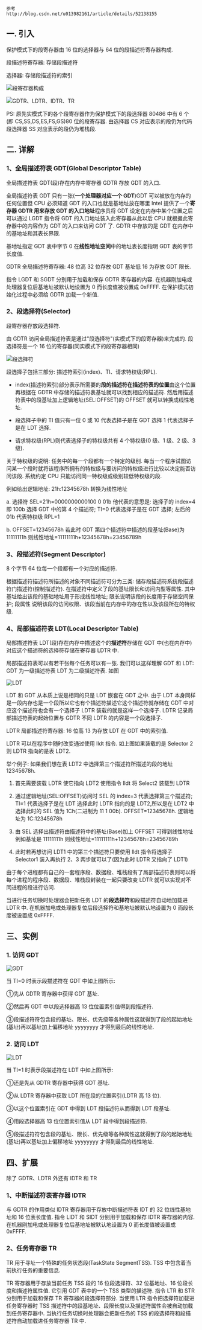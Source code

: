 ```
参考
http://blog.csdn.net/u013982161/article/details/52138155
```

## 一. 引入

保护模式下的段寄存器由 16 位的选择器与 64 位的段描述符寄存器构成.

段描述符寄存器:  存储段描述符

选择器: 存储段描述符的索引

![段寄存器构成](images/images11.png)

![GDTR、LDTR、IDTR、TR](images/images15.png)

PS: 原先实模式下的各个段寄存器作为保护模式下的段选择器 80486 中有 6 个(即 CS,SS,DS,ES,FS,GS)80 位的段寄存器. 由选择器 CS 对应表示的段仍为代码段选择器 SS 对应表示的段仍为堆栈段.

## 二. 详解

### 1、全局描述符表 GDT(Global Descriptor Table)

全局描述符表 GDT(段)存在内存中寄存器 GDTR 存放 GDT 的入口.

全局描述符表 GDT 只有一张(**一个处理器对应一个 GDT**)GDT 可以被放在内存的任何位置但 CPU 必须知道 GDT 的入口也就是基地址放在哪里 Intel 提供了一个**寄存器 GDTR 用来存放 GDT 的入口地址**程序员将 GDT 设定在内存中某个位置之后可以通过 LGDT 指令将 GDT 的入口地址装入此寄存器从此以后 CPU 就根据此寄存器中的内容作为 GDT 的入口来访问 GDT 了. GDTR 中存放的是 GDT 在内存中的基地址和其表长界限.

基地址指定 GDT 表中字节 0 在**线性地址空间**中的地址表长度指明 GDT 表的字节长度值.

GDTR 全局描述符寄存器: 48 位高 32 位存放 GDT 基址低 16 为存放 GDT 限长.

指令 LGDT 和 SGDT 分别用于加载和保存 GDTR 寄存器的内容. 在机器刚加电或处理器复位后基地址被默认地设置为 0 而长度值被设置成 0xFFFF. 在保护模式初始化过程中必须给 GDTR 加载一个新值.

### 2、段选择符(Selector)

段寄存器存放段选择符.

由 GDTR 访问全局描述符表是通过"段选择符"(实模式下的段寄存器)来完成的. 段选择符是一个 16 位的寄存器(同实模式下的段寄存器相同)

![段选择符](images/images13.png)

段选择子包括三部分: 描述符索引(index)、TI、请求特权级(RPL).

- index(描述符索引)部分表示所需要的**段的描述符在描述符表的位置**由这个位置再根据在 GDTR 中存储的描述符表基址就可以找到相应的描述符. 然后用描述符表中的段基址加上逻辑地址(SEL:OFFSET)的 OFFSET 就可以转换成线性地址.

- 段选择子中的 TI 值只有一位 0 或 10 代表选择子是在 GDT 选择 1 代表选择子是在 LDT 选择.

- 请求特权级(RPL)则代表选择子的特权级共有 4 个特权级(0 级、1 级、2 级、3 级).

关于特权级的说明: 任务中的每一个段都有一个特定的级别. 每当一个程序试图访问某一个段时就将该程序所拥有的特权级与要访问的特权级进行比较以决定能否访问该段. 系统约定 CPU 只能访问同一特权级或级别较低特权级的段.

例如给出逻辑地址: 21h:12345678h 转换为线性地址

a. 选择符 SEL=21h=0000000000100 0 01b 他代表的意思是: 选择子的 index=4 即 100b 选择 GDT 中的第 4 个描述符; TI=0 代表选择子是在 GDT 选择; 左后的 01b 代表特权级 RPL=1

b. OFFSET=12345678h 若此时 GDT 第四个描述符中描述的段基址(Base)为 11111111h 则线性地址=11111111h+12345678h=23456789h

### 3、段描述符(Segment Descriptor)

8 个字节 64 位每一个段都有一个对应的描述符.

根据描述符描述符所描述的对象不同描述符可分为三类: 储存段描述符系统段描述符门描述符(控制描述符). 在描述符中定义了段的基址限长和访问内型等属性. 其中基址给出该段的基础地址用于形成线性地址; 限长说明该段的长度用于存储空间保护; 段属性 说明该段的访问权限、该段当前在内存中的存在性以及该段所在的特权级.

### 4、局部描述符表 LDT(Local Descriptor Table)

局部描述符表 LDT(段)存在内存中描述这个的**描述符**存储在 GDT 中(也在内存中)对应这个描述符的选择符存储在寄存器 LDTR 中.

局部描述符表可以有若干张每个任务可以有一张. 我们可以这样理解 GDT 和 LDT: GDT 为一级描述符表 LDT 为二级描述符表. 如图

![LDT](images/images14.png)

LDT 和 GDT 从本质上说是相同的只是 LDT 嵌套在 GDT 之中. 由于 LDT 本身同样是一段内存也是一个段所以它也有个描述符描述它这个描述符就存储在 GDT 中对应这个描述符也会有一个选择子 LDTR 装载的就是这样一个选择子. LDTR 记录局部描述符表的起始位置与 GDTR 不同 LDTR 的内容是一个段选择子.

LDTR 局部描述符寄存器: 16 位高 13 为存放 LDT 在 GDT 中的索引值.

LDTR 可以在程序中随时改变通过使用 lldt 指令. 如上图如果装载的是 Selector 2 则 LDTR 指向的是表 LDT2.

举个例子: 如果我们想在表 LDT2 中选择第三个描述符所描述的段的地址 12345678h.

1. 首先需要装载 LDTR 使它指向 LDT2 使用指令 lldt 将 Select2 装载到 LDTR

2. 通过逻辑地址(SEL:OFFSET)访问时 SEL 的 index=3 代表选择第三个描述符; TI=1 代表选择子是在 LDT 选择此时 LDTR 指向的是 LDT2,所以是在 LDT2 中选择此时的 SEL 值为 1Ch(二进制为 11 1 00b). OFFSET=12345678h. 逻辑地址为 1C:12345678h

3. 由 SEL 选择出描述符由描述符中的基址(Base)加上 OFFSET 可得到线性地址例如基址是 11111111h 则线性地址=11111111h+12345678h=23456789h

4. 此时若再想访问 LDT1 中的第三个描述符只要使用 lldt 指令将选择子 Selector1 装入再执行 2、3 两步就可以了(因为此时 LDTR 又指向了 LDT1)

由于每个进程都有自己的一套程序段、数据段、堆栈段有了局部描述符表则可以将每个进程的程序段、数据段、堆栈段封装在一起只要改变 LDTR 就可以实现对不同进程的段进行访问.

当进行任务切换时处理器会把新任务 LDT 的**段选择符**和段描述符自动地加载进 LDTR 中. 在机器加电或处理器复位后段选择符和基地址被默认地设置为 0 而段长度被设置成 0xFFFF.

## 三、实例

### 1. 访问 GDT

![GDT](images/images16.png)

当 TI=0 时表示段描述符在 GDT 中如上图所示:

①先从 GDTR 寄存器中获得 GDT 基址.

②然后再 GDT 中以段选择器高 13 位位置索引值得到段描述符.

③段描述符符包含段的基址、限长、优先级等各种属性这就得到了段的起始地址(基址)再以基址加上偏移地址 yyyyyyyy 才得到最后的线性地址.

### 2. 访问 LDT

![LDT](images/images17.png)

当 TI=1 时表示段描述符在 LDT 中如上图所示:

①还是先从 GDTR 寄存器中获得 GDT 基址.

②从 LDTR 寄存器中获取 LDT 所在段的位置索引(LDTR 高 13 位).

③以这个位置索引在 GDT 中得到 LDT 段描述符从而得到 LDT 段基址.

④用段选择器高 13 位位置索引值从 LDT 段中得到段描述符.

⑤段描述符符包含段的基址、限长、优先级等各种属性这就得到了段的起始地址(基址)再以基址加上偏移地址 yyyyyyyy 才得到最后的线性地址.

## 四、扩展

除了 GDTR、LDTR 外还有 IDTR 和 TR

### 1、中断描述符表寄存器 IDTR

与 GDTR 的作用类似 IDTR 寄存器用于存放中断描述符表 IDT 的 32 位线性基地址和 16 位表长度值. 指令 LIDT 和 SIDT 分别用于加载和保存 IDTR 寄存器的内容. 在机器刚加电或处理器复位后基地址被默认地设置为 0 而长度值被设置成 0xFFFF.

### 2、任务寄存器 TR

TR 用于寻址一个特殊的任务状态段(TaskState SegmentTSS). TSS 中包含着当前执行任务的重要信息.

TR 寄存器用于存放当前任务 TSS 段的 16 位段选择符、32 位基地址、16 位段长度和描述符属性值. 它引用 GDT 表中的一个 TSS 类型的描述符. 指令 LTR 和 STR 分别用于加载和保存 TR 寄存器的段选择符部分. 当使用 LTR 指令把选择符加载进任务寄存器时 TSS 描述符中的段基地址、段限长度以及描述符属性会被自动加载到任务寄存器中. 当执行任务切换时处理器会把新任务的 TSS 的段选择符和段描述符自动加载进任务寄存器 TR 中.